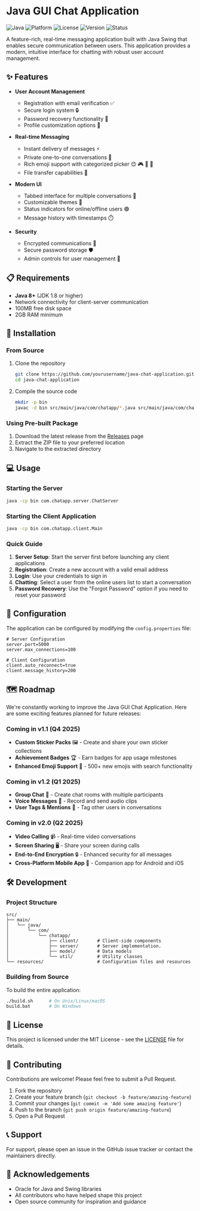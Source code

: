 # Java GUI Chat Application

![Java](https://img.shields.io/badge/Java-8%2B-orange)
![Platform](https://img.shields.io/badge/Platform-Windows%20%7C%20macOS%20%7C%20Linux-lightgrey)
![License](https://img.shields.io/badge/License-MIT-blue)
![Version](https://img.shields.io/badge/Version-1.0.0-green)
![Status](https://img.shields.io/badge/Status-Active-brightgreen)

A feature-rich, real-time messaging application built with Java Swing that enables secure communication between users. This application provides a modern, intuitive interface for chatting with robust user account management.

## ✨ Features

- **User Account Management**
  - Registration with email verification ✅
  - Secure login system 🔒
  - Password recovery functionality 🔑
  - Profile customization options 👤

- **Real-time Messaging**
  - Instant delivery of messages ⚡
  - Private one-to-one conversations 💬
  - Rich emoji support with categorized picker 😊 🎮 🚗 🍕
  - File transfer capabilities 📁

- **Modern UI**
  - Tabbed interface for multiple conversations 📑
  - Customizable themes 🎨
  - Status indicators for online/offline users 🟢
  - Message history with timestamps ⏱️

- **Security**
  - Encrypted communications 🔐
  - Secure password storage 🛡️
  - Admin controls for user management 👑

## 📋 Requirements

- **Java 8+** (JDK 1.8 or higher)
- Network connectivity for client-server communication
- 100MB free disk space
- 2GB RAM minimum

## 🚀 Installation

### From Source

1. Clone the repository
   ```bash
   git clone https://github.com/yourusername/java-chat-application.git
   cd java-chat-application
   ```

2. Compile the source code
   ```bash
   mkdir -p bin
   javac -d bin src/main/java/com/chatapp/*.java src/main/java/com/chatapp/model/*.java src/main/java/com/chatapp/util/*.java src/main/java/com/chatapp/client/*.java src/main/java/com/chatapp/server/*.java
   ```

### Using Pre-built Package

1. Download the latest release from the [Releases](https://github.com/yourusername/java-chat-application/releases) page
2. Extract the ZIP file to your preferred location
3. Navigate to the extracted directory

## 💻 Usage

### Starting the Server

```bash
java -cp bin com.chatapp.server.ChatServer
```

### Starting the Client Application

```bash
java -cp bin com.chatapp.client.Main
```

### Quick Guide

1. **Server Setup**: Start the server first before launching any client applications
2. **Registration**: Create a new account with a valid email address
3. **Login**: Use your credentials to sign in
4. **Chatting**: Select a user from the online users list to start a conversation
5. **Password Recovery**: Use the "Forgot Password" option if you need to reset your password

## 🔧 Configuration

The application can be configured by modifying the `config.properties` file:

```properties
# Server Configuration
server.port=5000
server.max_connections=100

# Client Configuration
client.auto_reconnect=true
client.message_history=200
```

## 🗺️ Roadmap

We're constantly working to improve the Java GUI Chat Application. Here are some exciting features planned for future releases:

### Coming in v1.1 (Q4 2025)
- **Custom Sticker Packs** 🖼️ - Create and share your own sticker collections
- **Achievement Badges** 🏆 - Earn badges for app usage milestones
- **Enhanced Emoji Support** 🌈 - 500+ new emojis with search functionality

### Coming in v1.2 (Q1 2025)
- **Group Chat** 👥 - Create chat rooms with multiple participants
- **Voice Messages** 🎤 - Record and send audio clips
- **User Tags & Mentions** 📣 - Tag other users in conversations

### Coming in v2.0 (Q2 2025)
- **Video Calling** 📹 - Real-time video conversations
- **Screen Sharing** 🖥️ - Share your screen during calls
- **End-to-End Encryption** 🔒 - Enhanced security for all messages
- **Cross-Platform Mobile App** 📱 - Companion app for Android and iOS

## 🛠️ Development

### Project Structure

```
src/
├── main/
│   └── java/
│       └── com/
│           └── chatapp/
│               ├── client/       # Client-side components
│               ├── server/       # Server implementation.
│               ├── model/        # Data models
│               └── util/         # Utility classes
└── resources/                    # Configuration files and resources
```

### Building from Source

To build the entire application:

```bash
./build.sh      # On Unix/Linux/macOS
build.bat       # On Windows
```

## 📜 License

This project is licensed under the MIT License - see the [LICENSE](LICENSE) file for details.

## 🤝 Contributing

Contributions are welcome! Please feel free to submit a Pull Request.

1. Fork the repository
2. Create your feature branch (`git checkout -b feature/amazing-feature`)
3. Commit your changes (`git commit -m 'Add some amazing feature'`)
4. Push to the branch (`git push origin feature/amazing-feature`)
5. Open a Pull Request

## 📞 Support

For support, please open an issue in the GitHub issue tracker or contact the maintainers directly.

## 👏 Acknowledgements

- Oracle for Java and Swing libraries
- All contributors who have helped shape this project
- Open source community for inspiration and guidance 